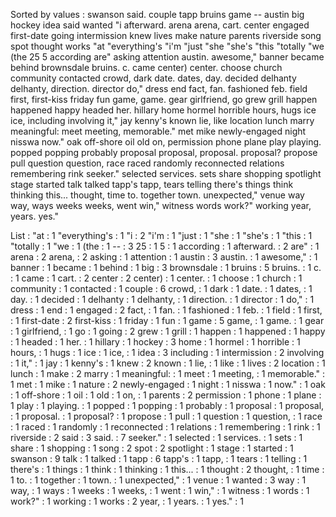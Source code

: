 Sorted by values :
swanson said. couple tapp bruins game -- austin big hockey idea said wanted "i afterward. arena arena, cart. center engaged first-date going intermission knew lives make nature parents riverside song spot thought works "at "everything's "i'm "just "she "she's "this "totally "we (the 25 5 according are" asking attention austin. awesome," banner became behind brownsdale bruins. c. came center) center. choose church community contacted crowd, dark date. dates, day. decided delhanty delhanty, direction. director do," dress end fact, fan. fashioned feb. field first, first-kiss friday fun game, game. gear girlfriend, go grew grill happen happened happy headed her. hillary home hormel horrible hours, hugs ice ice, including involving it," jay kenny's known lie, like location lunch marry meaningful: meet meeting, memorable." met mike newly-engaged night nisswa now." oak off-shore oil old on, permission phone plane play playing. popped popping probably proposal proposal, proposal. proposal? propose pull question question, race raced randomly reconnected relations remembering rink seeker." selected services. sets share shopping spotlight stage started talk talked tapp's tapp, tears telling there's things think thinking this... thought, time to. together town. unexpected," venue way way, ways weeks weeks, went win," witness words work?" working year, years. yes." 

List :
"at : 1
"everything's : 1
"i : 2
"i'm : 1
"just : 1
"she : 1
"she's : 1
"this : 1
"totally : 1
"we : 1
(the : 1
-- : 3
25 : 1
5 : 1
according : 1
afterward. : 2
are" : 1
arena : 2
arena, : 2
asking : 1
attention : 1
austin : 3
austin. : 1
awesome," : 1
banner : 1
became : 1
behind : 1
big : 3
brownsdale : 1
bruins : 5
bruins. : 1
c. : 1
came : 1
cart. : 2
center : 2
center) : 1
center. : 1
choose : 1
church : 1
community : 1
contacted : 1
couple : 6
crowd, : 1
dark : 1
date. : 1
dates, : 1
day. : 1
decided : 1
delhanty : 1
delhanty, : 1
direction. : 1
director : 1
do," : 1
dress : 1
end : 1
engaged : 2
fact, : 1
fan. : 1
fashioned : 1
feb. : 1
field : 1
first, : 1
first-date : 2
first-kiss : 1
friday : 1
fun : 1
game : 5
game, : 1
game. : 1
gear : 1
girlfriend, : 1
go : 1
going : 2
grew : 1
grill : 1
happen : 1
happened : 1
happy : 1
headed : 1
her. : 1
hillary : 1
hockey : 3
home : 1
hormel : 1
horrible : 1
hours, : 1
hugs : 1
ice : 1
ice, : 1
idea : 3
including : 1
intermission : 2
involving : 1
it," : 1
jay : 1
kenny's : 1
knew : 2
known : 1
lie, : 1
like : 1
lives : 2
location : 1
lunch : 1
make : 2
marry : 1
meaningful: : 1
meet : 1
meeting, : 1
memorable." : 1
met : 1
mike : 1
nature : 2
newly-engaged : 1
night : 1
nisswa : 1
now." : 1
oak : 1
off-shore : 1
oil : 1
old : 1
on, : 1
parents : 2
permission : 1
phone : 1
plane : 1
play : 1
playing. : 1
popped : 1
popping : 1
probably : 1
proposal : 1
proposal, : 1
proposal. : 1
proposal? : 1
propose : 1
pull : 1
question : 1
question, : 1
race : 1
raced : 1
randomly : 1
reconnected : 1
relations : 1
remembering : 1
rink : 1
riverside : 2
said : 3
said. : 7
seeker." : 1
selected : 1
services. : 1
sets : 1
share : 1
shopping : 1
song : 2
spot : 2
spotlight : 1
stage : 1
started : 1
swanson : 9
talk : 1
talked : 1
tapp : 6
tapp's : 1
tapp, : 1
tears : 1
telling : 1
there's : 1
things : 1
think : 1
thinking : 1
this... : 1
thought : 2
thought, : 1
time : 1
to. : 1
together : 1
town. : 1
unexpected," : 1
venue : 1
wanted : 3
way : 1
way, : 1
ways : 1
weeks : 1
weeks, : 1
went : 1
win," : 1
witness : 1
words : 1
work?" : 1
working : 1
works : 2
year, : 1
years. : 1
yes." : 1

